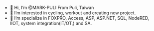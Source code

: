 - 👋 Hi, I’m @MARK-PULI From Puli, Taiwan
- 👀 I’m interested in cycling, workout and creating new project.
- 🌱 I’m specialize in FOXPRO, Access, ASP, ASP.NET, SQL, NodeRED, IIOT, system integration(IT/OT,) and SA.

<!---
MARK-PULI/MARK-PULI is a ✨ special ✨ repository because its `README.md` (this file) appears on your GitHub profile.
You can click the Preview link to take a look at your changes.
--->
